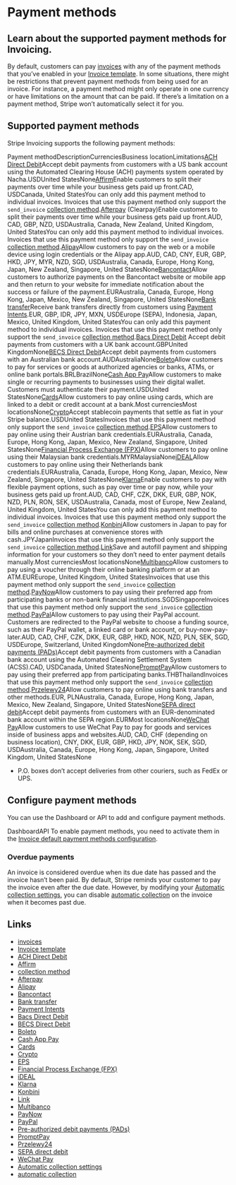 # Payment methods

## Learn about the supported payment methods for Invoicing.

By default, customers can pay [invoices](https://docs.stripe.com/api/invoices)
with any of the payment methods that you’ve enabled in your [Invoice
template](https://dashboard.stripe.com/settings/billing/invoice). In some
situations, there might be restrictions that prevent payment methods from being
used for an invoice. For instance, a payment method might only operate in one
currency or have limitations on the amount that can be paid. If there’s a
limitation on a payment method, Stripe won’t automatically select it for you.

## Supported payment methods

Stripe Invoicing supports the following payment methods:

Payment methodDescriptionCurrenciesBusiness locationLimitations[ACH Direct
Debit](https://docs.stripe.com/invoicing/ach-direct-debit)Accept debit payments
from customers with a US bank account using the Automated Clearing House (ACH)
payments system operated by Nacha.USDUnited
StatesNone[Affirm](https://docs.stripe.com/payments/affirm)Enable customers to
split their payments over time while your business gets paid up front.CAD,
USDCanada, United StatesYou can only add this payment method to individual
invoices. Invoices that use this payment method only support the `send_invoice`
[collection
method](https://docs.stripe.com/api/invoices/object#invoice_object-collection_method).[Afterpay](https://docs.stripe.com/payments/afterpay-clearpay)
(Clearpay)Enable customers to split their payments over time while your business
gets paid up front.AUD, CAD, GBP, NZD, USDAustralia, Canada, New Zealand, United
Kingdom, United StatesYou can only add this payment method to individual
invoices. Invoices that use this payment method only support the `send_invoice`
[collection
method](https://docs.stripe.com/api/invoices/object#invoice_object-collection_method).[Alipay](https://docs.stripe.com/payments/alipay)Allow
customers to pay on the web or a mobile device using login credentials or the
Alipay app.AUD, CAD, CNY, EUR, GBP, HKD, JPY, MYR, NZD, SGD, USDAustralia,
Canada, Europe, Hong Kong, Japan, New Zealand, Singapore, United
StatesNone[Bancontact](https://docs.stripe.com/payments/bancontact)Allow
customers to authorize payments on the Bancontact website or mobile app and then
return to your website for immediate notification about the success or failure
of the payment.EURAustralia, Canada, Europe, Hong Kong, Japan, Mexico, New
Zealand, Singapore, United StatesNone[Bank
transfer](https://docs.stripe.com/payments/bank-transfers)Receive bank transfers
directly from customers using [Payment
Intents](https://docs.stripe.com/payments/payment-intents).EUR, GBP, IDR, JPY,
MXN, USDEurope (SEPA), Indonesia, Japan, Mexico, United Kingdom, United
StatesYou can only add this payment method to individual invoices. Invoices that
use this payment method only support the `send_invoice` [collection
method](https://docs.stripe.com/api/invoices/object#invoice_object-collection_method).[Bacs
Direct Debit](https://docs.stripe.com/payments/payment-methods/bacs-debit)
Accept debit payments from customers with a UK bank account.GBPUnited
KingdomNone[BECS Direct
Debit](https://docs.stripe.com/payments/au-becs-debit)Accept debit payments from
customers with an Australian bank
account.AUDAustraliaNone[Boleto](https://docs.stripe.com/payments/boleto)Allow
customers to pay for services or goods at authorized agencies or banks, ATMs, or
online bank portals.BRLBrazilNone[Cash App
Pay](https://docs.stripe.com/payments/cash-app-pay)Allow customers to make
single or recurring payments to businesses using their digital wallet. Customers
must authenticate their payment.USDUnited
StatesNone[Cards](https://docs.stripe.com/payments/cards/overview)Allow
customers to pay online using cards, which are linked to a debit or credit
account at a bank.Most currenciesMost
locationsNone[Crypto](https://docs.stripe.com/crypto/pay-with-crypto)Accept
stablecoin payments that settle as fiat in your Stripe balance.USDUnited
StatesInvoices that use this payment method only support the `send_invoice`
[collection
method](https://docs.stripe.com/api/invoices/object#invoice_object-collection_method).[EPS](https://docs.stripe.com/payments/eps)Allow
customers to pay online using their Austrian bank credentials.EURAustralia,
Canada, Europe, Hong Kong, Japan, Mexico, New Zealand, Singapore, United
StatesNone[Financial Process Exchange
(FPX)](https://docs.stripe.com/payments/fpx)Allow customers to pay online using
their Malaysian bank
credentials.MYRMalaysiaNone[iDEAL](https://docs.stripe.com/payments/ideal)Allow
customers to pay online using their Netherlands bank credentials.EURAustralia,
Canada, Europe, Hong Kong, Japan, Mexico, New Zealand, Singapore, United
StatesNone[Klarna](https://docs.stripe.com/payments/klarna)Enable customers to
pay with flexible payment options, such as pay over time or pay now, while your
business gets paid up front.AUD, CAD, CHF, CZK, DKK, EUR, GBP, NOK, NZD, PLN,
RON, SEK, USDAustralia, Canada, most of Europe, New Zealand, United Kingdom,
United StatesYou can only add this payment method to individual invoices.
Invoices that use this payment method only support the `send_invoice`
[collection
method](https://docs.stripe.com/api/invoices/object#invoice_object-collection_method).[Konbini](https://docs.stripe.com/payments/konbini)Allow
customers in Japan to pay for bills and online purchases at convenience stores
with cash.JPYJapanInvoices that use this payment method only support the
`send_invoice` [collection
method](https://docs.stripe.com/api/invoices/object#invoice_object-collection_method).[Link](https://docs.stripe.com/payments/link)Save
and autofill payment and shipping information for your customers so they don’t
need to enter payment details manually.Most currenciesMost
locationsNone[Multibanco](https://docs.stripe.com/payments/multibanco)Allow
customers to pay using a voucher through their online banking platform or at an
ATM.EUREurope, United Kingdom, United StatesInvoices that use this payment
method only support the `send_invoice` [collection
method](https://docs.stripe.com/api/invoices/object#invoice_object-collection_method).[PayNow](https://docs.stripe.com/payments/paynow)Allow
customers to pay using their preferred app from participating banks or non-bank
financial institutions.SGDSingaporeInvoices that use this payment method only
support the `send_invoice` [collection
method](https://docs.stripe.com/api/invoices/object#invoice_object-collection_method).[PayPal](https://docs.stripe.com/payments/paypal)Allow
customers to pay using their PayPal account. Customers are redirected to the
PayPal website to choose a funding source, such as their PayPal wallet, a linked
card or bank account, or buy-now-pay-later.AUD, CAD, CHF, CZK, DKK, EUR, GBP,
HKD, NOK, NZD, PLN, SEK, SGD, USDEurope, Switzerland, United
KingdomNone[Pre-authorized debit payments
(PADs)](https://docs.stripe.com/payments/acss-debit)Accept debit payments from
customers with a Canadian bank account using the Automated Clearing Settlement
System (ACSS).CAD, USDCanada, United
StatesNone[PromptPay](https://docs.stripe.com/payments/promptpay)Allow customers
to pay using their preferred app from participating banks.THBThailandInvoices
that use this payment method only support the `send_invoice` [collection
method](https://docs.stripe.com/api/invoices/object#invoice_object-collection_method).[Przelewy24](https://docs.stripe.com/payments/p24)Allow
customers to pay online using bank transfers and other methods.EUR,
PLNAustralia, Canada, Europe, Hong Kong, Japan, Mexico, New Zealand, Singapore,
United StatesNone[SEPA direct
debit](https://docs.stripe.com/payments/sepa-debit)Accept debit payments from
customers with an EUR-denominated bank account within the SEPA region.EURMost
locationsNone[WeChat Pay](https://docs.stripe.com/payments/wechat-pay)Allow
customers to use WeChat Pay to pay for goods and services inside of business
apps and websites.AUD, CAD, CHF (depending on business location), CNY, DKK, EUR,
GBP, HKD, JPY, NOK, SEK, SGD, USDAustralia, Canada, Europe, Hong Kong, Japan,
Singapore, United Kingdom, United StatesNone
* P.O. boxes don’t accept deliveries from other couriers, such as FedEx or UPS.

## Configure payment methods

You can use the Dashboard or API to add and configure payment methods.

DashboardAPI
To enable payment methods, you need to activate them in the [Invoice default
payment methods
configuration](https://dashboard.stripe.com/settings/billing/invoice).

### Overdue payments

An invoice is considered overdue when its due date has passed and the invoice
hasn’t been paid. By default, Stripe reminds your customer to pay the invoice
even after the due date. However, by modifying your [Automatic collection
settings](https://dashboard.stripe.com/settings/billing/automatic), you can
disable [automatic
collection](https://docs.stripe.com/invoicing/integration/automatic-advancement-collection)
on the invoice when it becomes past due.

## Links

- [invoices](https://docs.stripe.com/api/invoices)
- [Invoice template](https://dashboard.stripe.com/settings/billing/invoice)
- [ACH Direct Debit](https://docs.stripe.com/invoicing/ach-direct-debit)
- [Affirm](https://docs.stripe.com/payments/affirm)
- [collection
method](https://docs.stripe.com/api/invoices/object#invoice_object-collection_method)
- [Afterpay](https://docs.stripe.com/payments/afterpay-clearpay)
- [Alipay](https://docs.stripe.com/payments/alipay)
- [Bancontact](https://docs.stripe.com/payments/bancontact)
- [Bank transfer](https://docs.stripe.com/payments/bank-transfers)
- [Payment Intents](https://docs.stripe.com/payments/payment-intents)
- [Bacs Direct
Debit](https://docs.stripe.com/payments/payment-methods/bacs-debit)
- [BECS Direct Debit](https://docs.stripe.com/payments/au-becs-debit)
- [Boleto](https://docs.stripe.com/payments/boleto)
- [Cash App Pay](https://docs.stripe.com/payments/cash-app-pay)
- [Cards](https://docs.stripe.com/payments/cards/overview)
- [Crypto](https://docs.stripe.com/crypto/pay-with-crypto)
- [EPS](https://docs.stripe.com/payments/eps)
- [Financial Process Exchange (FPX)](https://docs.stripe.com/payments/fpx)
- [iDEAL](https://docs.stripe.com/payments/ideal)
- [Klarna](https://docs.stripe.com/payments/klarna)
- [Konbini](https://docs.stripe.com/payments/konbini)
- [Link](https://docs.stripe.com/payments/link)
- [Multibanco](https://docs.stripe.com/payments/multibanco)
- [PayNow](https://docs.stripe.com/payments/paynow)
- [PayPal](https://docs.stripe.com/payments/paypal)
- [Pre-authorized debit payments
(PADs)](https://docs.stripe.com/payments/acss-debit)
- [PromptPay](https://docs.stripe.com/payments/promptpay)
- [Przelewy24](https://docs.stripe.com/payments/p24)
- [SEPA direct debit](https://docs.stripe.com/payments/sepa-debit)
- [WeChat Pay](https://docs.stripe.com/payments/wechat-pay)
- [Automatic collection
settings](https://dashboard.stripe.com/settings/billing/automatic)
- [automatic
collection](https://docs.stripe.com/invoicing/integration/automatic-advancement-collection)